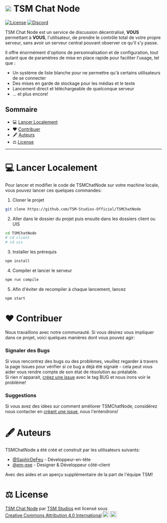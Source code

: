

# <img src="https://avatars.githubusercontent.com/u/198260796?s=200&v=4" width=20px> TSM Chat Node

<p>
  <a href="https://creativecommons.org/licenses/by/4.0/?ref=chooser-v1"><img src="https://img.shields.io/badge/License-CC--BY_4.0-022B00?labelColor=18181B" alt="License"></img></a>
  <a href="https://discord.gg/7CpDun29Ms"><img src="https://img.shields.io/badge/Discord_TSM_Studios-18181B?logo=discord&logoColor=5865F2&logoSize=auto" alt="Discord"></img></a>
</p>

TSM Chat Node est un service de discussion décentralisé, **VOUS** permettant à **VOUS**, l'utilisateur, de prendre le contrôle total de votre propre serveur, sans avoir un serveur central pouvant observer ce qu'il s'y passe.  

Il offre énormément d'options de personnalisation et de configuration, tout autant que de paramètres de mise en place rapide pour faciliter l'usage, tel que :
- Un système de liste blanche pour ne permettre qu'à certains utilisateurs de se connecter
- Des mises en garde de stockage pour les médias et le texte
- Lancement direct et téléchargeable de quelconque serveur
- ... et plus encore!

## Sommaire

- 💻 [<u>Lancer Localement</u>](#-lancer-localement)
- ❤️ [<u>Contribuer</u>](#️-contribuer)
- 🖋️ [<u>Auteurs</u>](#️-auteurs)
- ⚖️ [<u>License</u>](#️-license)

---

# 💻 Lancer Localement

Pour lancer et modifier le code de TSMChatNode sur votre machine locale, vous pouvez lancer ces quelques commandes:

1. Cloner le projet

```bash
git clone https://github.com/TSM-Studios-Officiel/TSMChatNode
```

2. Aller dans le dossier du projet puis ensuite dans les dossiers client ou UIS

```bash
cd TSMChatNode
# cd client
# cd uis
```

3. Installer les prérequis

```bash
npm install
```

4. Compiler et lancer le serveur

```bash
npm run compile
```

5. Afin d'éviter de recompiler à chaque lancement, lancez

```bash
npm start
```

# ❤️ Contribuer

Nous travaillons avec notre communauté. Si vous désirez vous impliquer dans ce projet, voici quelques manières dont vous pouvez agir:  

### Signaler des Bugs

Si vous rencontrez des bugs ou des problèmes, veuillez regarder à travers la page Issues pour vérifier si ce bug a déjà été signalé - cela peut vous aider vous rendre compte de son état de résolution au préalable.  
Si rien n'apparait, [créez une issue](https://github.com/TSM-Studios-Officiel/TSMChatNode/issues/new) avec le tag BUG et nous irons voir le problème!

### Suggestions

Si vous avez des idées sur comment améliorer TSMChatNode, considérez nous contacter en [créant une issue](https://github.com/TSM-Studios-Officiel/TSMChatNode/issues/new), nous l'entendrons!

# 🖋️ Auteurs

TSMChatNode a été créé et construit par les utilisateurs suivants:
- [@SaphirDeFeu](https://www.github.com/SaphirDeFeu) - Développeur-en-tête
- [@em-exe](https://www.github.com/em-exe) - Designer & Développeur côté-client
  
Avec des aides et un aperçu supplémentaire de la part de l'équipe TSM!

# ⚖️ License

<p xmlns:cc="http://creativecommons.org/ns#" xmlns:dct="http://purl.org/dc/terms/"><a property="dct:title" rel="cc:attributionURL" href="https://github.com/TSM-Studios-Officiel/TSMChatNode">TSM Chat Node</a> par <a rel="cc:attributionURL dct:creator" property="cc:attributionName" href="https://www.tsmstudios.net">TSM Studios</a> est licensé sous <a href="https://creativecommons.org/licenses/by/4.0/?ref=chooser-v1" target="_blank" rel="license noopener noreferrer" style="display:inline-block;">Creative Commons Attribution 4.0 International<img style="height:22px!important;margin-left:3px;vertical-align:text-bottom;" src="https://mirrors.creativecommons.org/presskit/icons/cc.svg?ref=chooser-v1" alt=""><img style="height:22px!important;margin-left:3px;vertical-align:text-bottom;" src="https://mirrors.creativecommons.org/presskit/icons/by.svg?ref=chooser-v1" alt=""></a></p>
